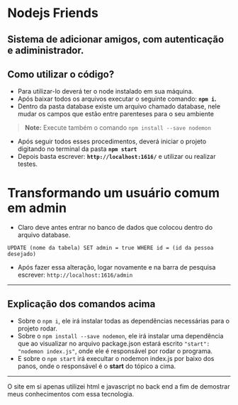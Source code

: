 # Nodejs Friends

Sistema de adicionar amigos, com autenticação e adiministrador.
---------------------------------------------------------------

## Como utilizar o código?

- Para utilizar-lo deverá ter o node instalado em sua máquina.
- Após baixar todos os arquivos executar o seguinte comando: **`npm i`.**
- Dentro da pasta database existe um arquivo chamado database, nele mudar os campos que estão entre parenteses para o seu ambiente

> **Note:** Execute também o comando `npm install --save nodemon`

- Após seguir todos esses procedimentos, deverá iniciar o projeto digitando no terminal da pasta **`npm start`**
- Depois basta escrever: **`http://localhost:1616/`** e utilizar ou realizar testes.

# Transformando um usuário comum em admin
- Claro deve antes entrar no banco de dados que colocou dentro do arquivo database.
```
UPDATE (nome da tabela) SET admin = true WHERE id = (id da pessoa desejado)
``` 
- Após fazer essa alteração, logar novamente e na barra de pesquisa escrever: `http://localhost:1616/admin`

-----------------------------------------------------------------------------------------------------------------------------------------

## Explicação dos comandos acima

- Sobre o `npm i`, ele irá instalar todas as dependências necessárias para o projeto rodar.
- Sobre o `npm install --save nodemon`, ele irá instalar uma dependência que ao visualizar no arquivo 
package.json estará escrito `"start": "nodemon index.js"`, onde ele é responsável por rodar o programa.
- E sobre o `npm start` irá execultar o nodemon index.js por baixo dos panos, onde o responsável é o **start** 
do tópico a cima.

-----------------------------------------------------------------------------------------------------------------------------------------
O site em si apenas utilizei html e javascript no back end a fim de demostrar meus conhecimentos com essa tecnologia. 
